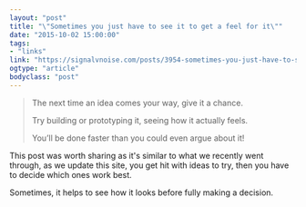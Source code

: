```yaml
---
layout: "post"
title: "\"Sometimes you just have to see it to get a feel for it\""
date: "2015-10-02 15:00:00"
tags: 
- "links"
link: "https://signalvnoise.com/posts/3954-sometimes-you-just-have-to-see-it"
ogtype: "article"
bodyclass: "post"
---
```


> The next time an idea comes your way, give it a chance. 
> 
> Try building or prototyping it, seeing how it actually feels. 
> 
> You’ll be done faster than you could even argue about it!

This post was worth sharing as it's similar to what we recently went through, as we update this site, you get hit with ideas to try, then you have to decide which ones work best.

Sometimes, it helps to see how it looks before fully making a decision.
